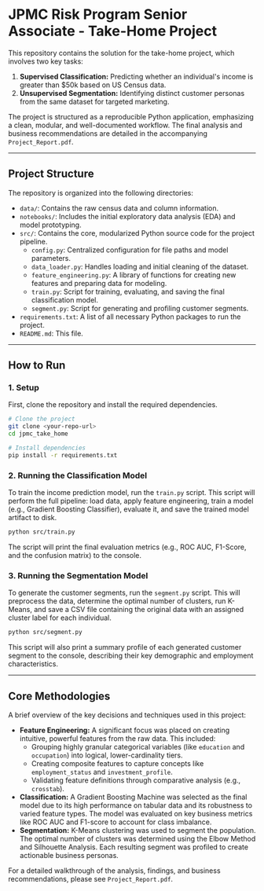 # JPMC Risk Program Senior Associate - Take-Home Project

This repository contains the solution for the take-home project, which involves two key tasks:
1.  **Supervised Classification:** Predicting whether an individual's income is greater than $50k based on US Census data.
2.  **Unsupervised Segmentation:** Identifying distinct customer personas from the same dataset for targeted marketing.

The project is structured as a reproducible Python application, emphasizing a clean, modular, and well-documented workflow. The final analysis and business recommendations are detailed in the accompanying `Project_Report.pdf`.

---

## Project Structure

The repository is organized into the following directories:

-   `data/`: Contains the raw census data and column information.
-   `notebooks/`: Includes the initial exploratory data analysis (EDA) and model prototyping.
-   `src/`: Contains the core, modularized Python source code for the project pipeline.
    -   `config.py`: Centralized configuration for file paths and model parameters.
    -   `data_loader.py`: Handles loading and initial cleaning of the dataset.
    -   `feature_engineering.py`: A library of functions for creating new features and preparing data for modeling.
    -   `train.py`: Script for training, evaluating, and saving the final classification model.
    -   `segment.py`: Script for generating and profiling customer segments.
-   `requirements.txt`: A list of all necessary Python packages to run the project.
-   `README.md`: This file.

---

## How to Run

### 1. Setup

First, clone the repository and install the required dependencies.

```bash
# Clone the project
git clone <your-repo-url>
cd jpmc_take_home

# Install dependencies
pip install -r requirements.txt
```

### 2. Running the Classification Model

To train the income prediction model, run the `train.py` script. This script will perform the full pipeline: load data, apply feature engineering, train a model (e.g., Gradient Boosting Classifier), evaluate it, and save the trained model artifact to disk.

```bash
python src/train.py
```
The script will print the final evaluation metrics (e.g., ROC AUC, F1-Score, and the confusion matrix) to the console.

### 3. Running the Segmentation Model

To generate the customer segments, run the `segment.py` script. This will preprocess the data, determine the optimal number of clusters, run K-Means, and save a CSV file containing the original data with an assigned cluster label for each individual.

```bash
python src/segment.py
```
This script will also print a summary profile of each generated customer segment to the console, describing their key demographic and employment characteristics.

---

## Core Methodologies

A brief overview of the key decisions and techniques used in this project:

*   **Feature Engineering:** A significant focus was placed on creating intuitive, powerful features from the raw data. This included:
    *   Grouping highly granular categorical variables (like `education` and `occupation`) into logical, lower-cardinality tiers.
    *   Creating composite features to capture concepts like `employment_status` and `investment_profile`.
    *   Validating feature definitions through comparative analysis (e.g., `crosstab`).
*   **Classification:** A Gradient Boosting Machine was selected as the final model due to its high performance on tabular data and its robustness to varied feature types. The model was evaluated on key business metrics like ROC AUC and F1-score to account for class imbalance.
*   **Segmentation:** K-Means clustering was used to segment the population. The optimal number of clusters was determined using the Elbow Method and Silhouette Analysis. Each resulting segment was profiled to create actionable business personas.

For a detailed walkthrough of the analysis, findings, and business recommendations, please see `Project_Report.pdf`.